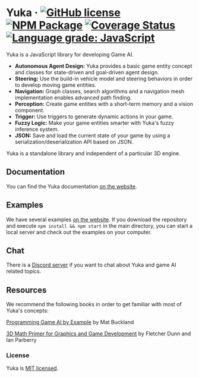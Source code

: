 # Yuka &middot; [![GitHub license](https://img.shields.io/badge/license-MIT-blue.svg)](https://github.com/Mugen87/yuka/blob/master/LICENSE) [![NPM Package](https://img.shields.io/npm/v/yuka.svg)](https://www.npmjs.com/package/yuka) [![Coverage Status](https://coveralls.io/repos/github/Mugen87/yuka/badge.svg?branch=master)](https://coveralls.io/github/Mugen87/yuka?branch=master) [![Language grade: JavaScript](https://img.shields.io/lgtm/grade/javascript/g/Mugen87/yuka.svg?logo=lgtm&logoWidth=18)](https://lgtm.com/projects/g/Mugen87/yuka/context:javascript)

Yuka is a JavaScript library for developing Game AI.

* **Autonomous Agent Design:** Yuka provides a basic game entity concept and classes for state-driven and goal-driven agent design.
* **Steering:** Use the build-in vehicle model and steering behaviors in order to develop moving game entities.
* **Navigation:** Graph classes, search algorithms and a navigation mesh implementation enables advanced path finding.
* **Perception:** Create game entities with a short-term memory and a vision component.
* **Trigger:** Use triggers to generate dynamic actions in your game.
* **Fuzzy Logic:** Make your game entities smarter with Yuka's fuzzy inference system.
* **JSON:** Save and load the current state of your game by using a serialization/deserialization API based on JSON.

Yuka is a standalone library and independent of a particular 3D engine.

## Documentation

You can find the Yuka documentation [on the website](https://mugen87.github.io/yuka/docs/).

## Examples

We have several examples [on the website](https://mugen87.github.io/yuka/examples/). If you download the repository and execute `npm install && npm start` in the main directory, you can start a local server and check out the examples on your computer.

## Chat

There is a [Discord server](https://discord.gg/MhnFwYM) if you want to chat about Yuka and game AI related topics.

## Resources

We recommend the following books in order to get familiar with most of Yuka's concepts:

[Programming Game AI by Example](https://www.amazon.com/Programming-Example-Wordware-Developers-Library/dp/1556220782) by Mat Buckland

[3D Math Primer for Graphics and Game Development](https://www.amazon.com/Math-Primer-Graphics-Game-Development/dp/1568817231/) by Fletcher Dunn and Ian Parberry

### License

Yuka is [MIT licensed](./LICENSE).
